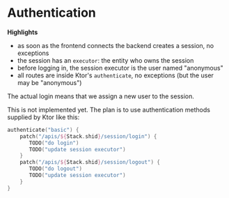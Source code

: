 # Authentication

**Highlights**

* as soon as the frontend connects the backend creates a session, no exceptions
* the session has an `executor`: the entity who owns the session
* before logging in, the session executor is the user named "anonymous"
* all routes are inside Ktor's `authenticate`, no exceptions (but the user may be "anonymous")

The actual login means that we assign a new user to the session.

This is not implemented yet. The plan is to use authentication methods supplied by Ktor like this:

```kotlin
authenticate("basic") {
    patch("/apis/${Stack.shid}/session/login") {
       TODO("do login")
       TODO("update session executor")
    }
    patch("/apis/${Stack.shid}/session/logout") {
       TODO("do logout")
       TODO("update session executor")
    }
}
```

